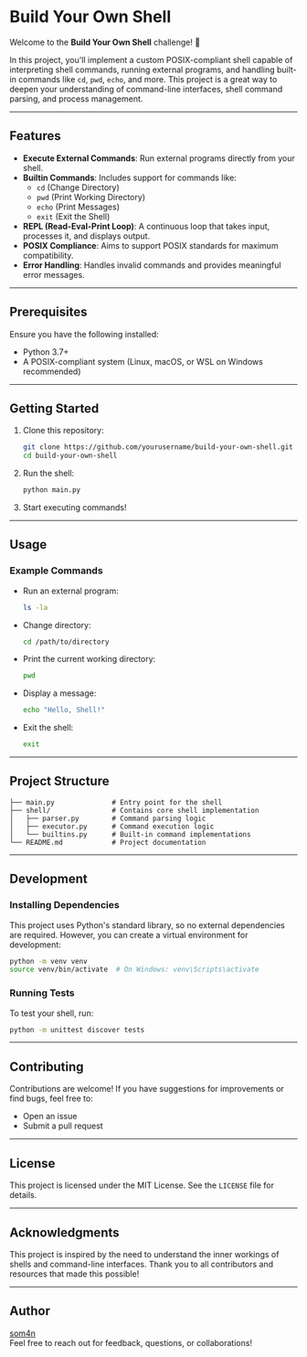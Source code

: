 # Build Your Own Shell

Welcome to the **Build Your Own Shell** challenge! 🚀

In this project, you'll implement a custom POSIX-compliant shell capable of interpreting shell commands, running external programs, and handling built-in commands like `cd`, `pwd`, `echo`, and more. This project is a great way to deepen your understanding of command-line interfaces, shell command parsing, and process management.

---

## Features

- **Execute External Commands**: Run external programs directly from your shell.
- **Builtin Commands**: Includes support for commands like:
  - `cd` (Change Directory)
  - `pwd` (Print Working Directory)
  - `echo` (Print Messages)
  - `exit` (Exit the Shell)
- **REPL (Read-Eval-Print Loop)**: A continuous loop that takes input, processes it, and displays output.
- **POSIX Compliance**: Aims to support POSIX standards for maximum compatibility.
- **Error Handling**: Handles invalid commands and provides meaningful error messages.

---

## Prerequisites

Ensure you have the following installed:

- Python 3.7+
- A POSIX-compliant system (Linux, macOS, or WSL on Windows recommended)

---

## Getting Started

1. Clone this repository:

   ```bash
   git clone https://github.com/yourusername/build-your-own-shell.git
   cd build-your-own-shell
   ```

2. Run the shell:

   ```bash
   python main.py
   ```

3. Start executing commands!

---

## Usage

### Example Commands

- Run an external program:
  ```bash
  ls -la
  ```

- Change directory:
  ```bash
  cd /path/to/directory
  ```

- Print the current working directory:
  ```bash
  pwd
  ```

- Display a message:
  ```bash
  echo "Hello, Shell!"
  ```

- Exit the shell:
  ```bash
  exit
  ```

---

## Project Structure

```
├── main.py              # Entry point for the shell
├── shell/               # Contains core shell implementation
│   ├── parser.py        # Command parsing logic
│   ├── executor.py      # Command execution logic
│   └── builtins.py      # Built-in command implementations
└── README.md            # Project documentation
```

---

## Development

### Installing Dependencies

This project uses Python's standard library, so no external dependencies are required. However, you can create a virtual environment for development:

```bash
python -m venv venv
source venv/bin/activate  # On Windows: venv\Scripts\activate
```

### Running Tests

To test your shell, run:

```bash
python -m unittest discover tests
```

---

## Contributing

Contributions are welcome! If you have suggestions for improvements or find bugs, feel free to:

- Open an issue
- Submit a pull request

---

## License

This project is licensed under the MIT License. See the `LICENSE` file for details.

---

## Acknowledgments

This project is inspired by the need to understand the inner workings of shells and command-line interfaces. Thank you to all contributors and resources that made this possible!

---

## Author

[som4n](https://github.com/som4n)  
Feel free to reach out for feedback, questions, or collaborations!
